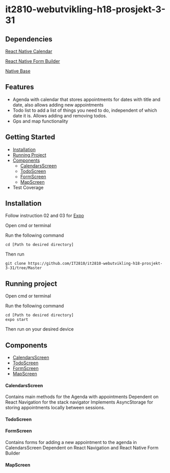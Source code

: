 ﻿# it2810-webutvikling-h18-prosjekt-3-31

## Dependencies

[React Native Calendar](https://github.com/wix/react-native-calendars)

[React Native Form Builder](https://github.com/bietkul/react-native-form-builder)

[Native Base](https://github.com/GeekyAnts/NativeBase) 

## Features

* Agenda with calendar that stores appointments for dates with title and date, also allows adding new appointments
* Todo list to add a list of things you need to do, independent of which date it is. Allows adding and removing todos.
* Gps and map functionality

## Getting Started
* [Installation](https://github.com/IT2810/it2810-webutvikling-h18-prosjekt-3-31/blob/develop/README.md#installation)
* [Running Project](https://github.com/IT2810/it2810-webutvikling-h18-prosjekt-3-31/blob/develop/README.md#running-project)
* [Components](https://github.com/IT2810/it2810-webutvikling-h18-prosjekt-3-31/blob/develop/README.md#components)
  - [CalendarsScreen](https://github.com/IT2810/it2810-webutvikling-h18-prosjekt-3-31/blob/develop/README.md#calendarsscreen)
  - [TodoScreen](https://github.com/IT2810/it2810-webutvikling-h18-prosjekt-3-31/blob/develop/README.md#todoscreen)
  - [FormScreen](https://github.com/IT2810/it2810-webutvikling-h18-prosjekt-3-31/blob/develop/README.md#formscreen)
  - [MapScreen](https://github.com/IT2810/it2810-webutvikling-h18-prosjekt-3-31/blob/develop/README.md#mapscreen)
* Test Coverage

## Installation
Follow instruction 02 and 03 for
[Expo](https://expo.io/learn)

Open cmd or terminal

Run the following command
```
cd [Path to desired directory]
```
Then run
```
git clone https://github.com/IT2810/it2810-webutvikling-h18-prosjekt-3-31/tree/Master
```

## Running project
Open cmd or terminal

Run the following command
```
cd [Path to desired directory]
expo start
```
Then run on your desired device

## Components
* [CalendarsScreen](https://github.com/IT2810/it2810-webutvikling-h18-prosjekt-3-31/blob/develop/README.md#calendarsscreen)
* [TodoScreen](https://github.com/IT2810/it2810-webutvikling-h18-prosjekt-3-31/blob/develop/README.md#todoscreen)
* [FormScreen](https://github.com/IT2810/it2810-webutvikling-h18-prosjekt-3-31/blob/develop/README.md#formscreen)
* [MapScreen](https://github.com/IT2810/it2810-webutvikling-h18-prosjekt-3-31/blob/develop/README.md#mapscreen)

#### CalendarsScreen
Contains main methods for the Agenda with appointments
Dependent on React Navigation for the stack navigator
Implements AsyncStorage for storing appointments locally between sessions.

#### TodoScreen

#### FormScreen
Contains forms for adding a new appointment to the agenda in CalendarsScreen
Dependent on React Navigation and React Native Form Builder

#### MapScreen
